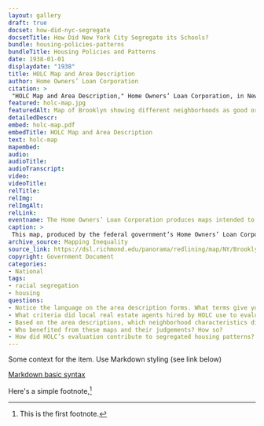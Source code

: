```yaml
--- 
layout: gallery
draft: true
docset: how-did-nyc-segregate
docsetTitle: How Did New York City Segregate its Schools?
bundle: housing-policies-patterns
bundleTitle: Housing Policies and Patterns
date: 1938-01-01
displaydate: "1938"
title: HOLC Map and Area Description
author: Home Owners’ Loan Corporation
citation: >
 "HOLC Map and Area Description," Home Owners’ Loan Corporation, in New York City Civil Rights History Project, Accessed: [Month Day, Year], https://nyccivilrightshistory.org/gallery/holc-map.
featured: holc-map.jpg
featuredAlt: Map of Brooklyn showing different neighborhoods as good or bad investments
detailedDescr: 
embed: holc-map.pdf
embedTitle: HOLC Map and Area Description
text: holc-map
mapembed: 
audio: 
audioTitle: 
audioTranscript: 
video: 
videoTitle: 
relTitle: 
relImg: 
relImgAlt: 
relLink: 
eventname: The Home Owners’ Loan Corporation produces maps intended to guide how banks make loans for home purchases. 
caption: >
 This map, produced by the federal government’s Home Owners’ Loan Corporation, marked white and middle-class areas of Brooklyn as good investments for home loans, and areas with Black, Jewish, and other “foreign” residents as ones that banks should avoid lending to. To zoom in, [click here](https://dsl.richmond.edu/panorama/redlining/map/NY/Brooklyn/area_descriptions/D23#loc=12/40.6319/-73.9392).
archive_source: Mapping Inequality
source_link: https://dsl.richmond.edu/panorama/redlining/map/NY/Brooklyn/area_descriptions/D23#loc=12/40.6319/-73.9392
copyright: Government Document
categories: 
- National
tags: 
- racial segregation
- housing
questions: 
- Notice the language on the area description forms. What terms give you a sense of how the HOLC (who made the forms) and local white real estate agents and business people (who filled them out) thought about the communities they were describing? 
- What criteria did local real estate agents hired by HOLC use to evaluate neighborhoods?
- Based on the area descriptions, which neighborhood characteristics did HOLC value? What groups of people did HOLC value and devalue?
- Who benefited from these maps and their judgements? How so? 
- How did HOLC’s evaluation contribute to segregated housing patterns?
--- 
```


Some context for the item. Use Markdown styling (see link below)

[Markdown basic syntax](https://www.markdownguide.org/basic-syntax/)

Here's a simple footnote,[^1]

[^1]: This is the first footnote.
